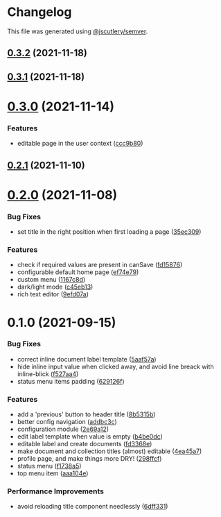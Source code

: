 # Changelog

This file was generated using [@jscutlery/semver](https://github.com/jscutlery/semver).

## [0.3.2](https://github.com/platyplus/platydev/compare/ui-layout@0.3.1...ui-layout@0.3.2) (2021-11-18)



## [0.3.1](https://github.com/platyplus/platydev/compare/ui-layout@0.3.0...ui-layout@0.3.1) (2021-11-18)



# [0.3.0](https://github.com/platyplus/platydev/compare/ui-layout@0.2.1...ui-layout@0.3.0) (2021-11-14)


### Features

* editable page in the user context ([ccc9b80](https://github.com/platyplus/platydev/commit/ccc9b80ad62764cad2b2170235a8208dd7cdfa50))



## [0.2.1](https://github.com/platyplus/platydev/compare/ui-layout@0.2.0...ui-layout@0.2.1) (2021-11-10)



# [0.2.0](https://github.com/platyplus/platydev/compare/ui-layout@0.1.0...ui-layout@0.2.0) (2021-11-08)


### Bug Fixes

* set title in the right position when first loading a page ([35ec309](https://github.com/platyplus/platydev/commit/35ec3092b76cc15ed00e9f40ea55c0027b5b3181))


### Features

* check if required values are present in canSave ([fd15876](https://github.com/platyplus/platydev/commit/fd158769612f4117f7e217bffdfb10f90f04be44))
* configurable default home page ([ef74e79](https://github.com/platyplus/platydev/commit/ef74e79a8e84967c32a371bb1d463ee55043bbb3))
* custom menu ([1167c8d](https://github.com/platyplus/platydev/commit/1167c8df5a3a993682b17ec1b4e36af16a57a54a))
* dark/light mode ([c45eb13](https://github.com/platyplus/platydev/commit/c45eb135535b6df72b71ef28fb9f450e10b43324))
* rich text editor ([9efd07a](https://github.com/platyplus/platydev/commit/9efd07a05c7ac28d712e9bb054a054f9b93572ec))



# 0.1.0 (2021-09-15)

### Bug Fixes

- correct inline document label template ([5aaf57a](https://github.com/platyplus/platyplus/commit/5aaf57a5c3aee4d99cc93512bcfed29bc258a31c))
- hide inline input value when clicked away, and avoid line breack with inline-blick ([f527aa4](https://github.com/platyplus/platyplus/commit/f527aa4a0f81470a778ee0d7468b87a07852bc14))
- status menu items padding ([629126f](https://github.com/platyplus/platyplus/commit/629126f8b99a8aed0f424e6ff4c8ea67d1cee49d))

### Features

- add a 'previous' button to header title ([8b5315b](https://github.com/platyplus/platyplus/commit/8b5315b36a418716fe8f264934f1f729c2b34685))
- better config navigation ([addbc3c](https://github.com/platyplus/platyplus/commit/addbc3c053e9b324ca738ba36db09c51f2476d53))
- configuration module ([2e69a12](https://github.com/platyplus/platyplus/commit/2e69a12f05ae1d92749539f2d97a37f237218e96))
- edit label template when value is empty ([b4be0dc](https://github.com/platyplus/platyplus/commit/b4be0dc7189ad5b394dba0c6ad5edb3d985af1f4))
- editable label and create documents ([fd3368e](https://github.com/platyplus/platyplus/commit/fd3368e74e7e4228b94209a9bb1583ff85c0914f))
- make document and collection titles (almost) editable ([4ea45a7](https://github.com/platyplus/platyplus/commit/4ea45a7b62d24ff3b4e29769c17fde040cc161bb))
- profile page, and make things more DRY! ([298ffcf](https://github.com/platyplus/platyplus/commit/298ffcf5dafb2f3717761feee0a420e9004e9be9))
- status menu ([f1738a5](https://github.com/platyplus/platyplus/commit/f1738a5c063e1a9b9e8a5e1df04ad238028fc59d))
- top menu item ([aaa104e](https://github.com/platyplus/platyplus/commit/aaa104e4e04c04ea3e9170b7c4fd1cd127da6a7e))

### Performance Improvements

- avoid reloading title component needlessly ([6dff331](https://github.com/platyplus/platyplus/commit/6dff331a57a526e8d2bf7db059fa183855aa4d88))
